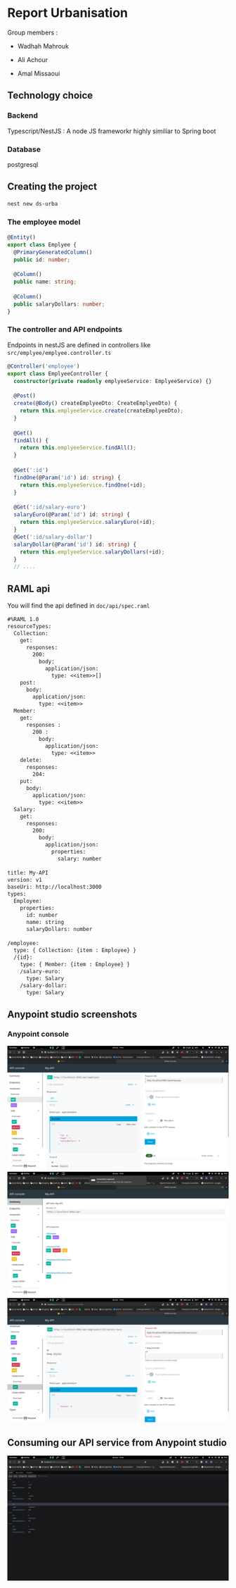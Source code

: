 # Report Urbanisation

Group members :

- Wadhah Mahrouk

- Ali Achour

- Amal Missaoui

## Technology choice

### Backend

Typescript/NestJS : A node JS frameworkr highly similiar to Spring boot

### Database

postgresql

## Creating the project

```bash
nest new ds-urba
```

### The employee model

```ts
@Entity()
export class Emplyee {
  @PrimaryGeneratedColumn()
  public id: number;

  @Column()
  public name: string;

  @Column()
  public salaryDollars: number;
}
```

### The controller and API endpoints

Endpoints in nestJS are defined in controllers like `src/emplyee/emplyee.controller.ts`

```ts
@Controller('employee')
export class EmplyeeController {
  constructor(private readonly emplyeeService: EmplyeeService) {}

  @Post()
  create(@Body() createEmplyeeDto: CreateEmplyeeDto) {
    return this.emplyeeService.create(createEmplyeeDto);
  }

  @Get()
  findAll() {
    return this.emplyeeService.findAll();
  }

  @Get(':id')
  findOne(@Param('id') id: string) {
    return this.emplyeeService.findOne(+id);
  }

  @Get(':id/salary-euro')
  salaryEuro(@Param('id') id: string) {
    return this.emplyeeService.salaryEuro(+id);
  }
  @Get(':id/salary-dollar')
  salaryDollar(@Param('id') id: string) {
    return this.emplyeeService.salaryDollars(+id);
  }
  // ....
```

## RAML api

You will find the api defined in `doc/api/spec.raml`

```raml
#%RAML 1.0
resourceTypes:
  Collection:
    get:
      responses:
        200:
          body:
            application/json:
              type: <<item>>[]
    post:
      body:
        application/json:
          type: <<item>>
  Member:
    get: 
      responses : 
        200 : 
          body:
            application/json:
              type: <<item>>
    delete:
      responses:
        204:
    put:
      body:
        application/json:
          type: <<item>>
  Salary:
    get:
      responses:
        200:
          body:
            application/json:
              properties:
                salary: number
              
title: My-API
version: v1
baseUri: http://localhost:3000
types:
  Employee:
    properties:
      id: number
      name: string
      salaryDollars: number

/employee:
  type: { Collection: {item : Employee} }
  /{id}:
    type: { Member: {item : Employee} }
    /salary-euro:
      type: Salary
    /salary-dollar:
      type: Salary
```

## Anypoint studio screenshots

### Anypoint console

![](doc/screenshots/Screenshot%20from%202022-11-29%2017-13-11.png)
![](doc/screenshots/Screenshot%20from%202022-11-29%2017-13-15.png)
![](doc/screenshots/Screenshot%20from%202022-11-29%2017-13-24.png)

## Consuming our API service from Anypoint studio

![](doc/screenshots/Screenshot%20from%202022-11-29%2017-18-26.png)
